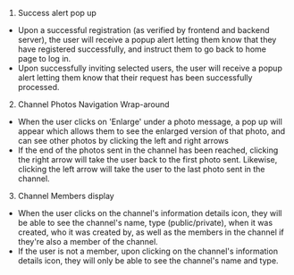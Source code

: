 1. Success alert pop up
- Upon a successful registration (as verified by frontend and backend server), the user will receive a popup alert letting them know that they have registered successfully, and instruct them to go back to home page to log in. 
- Upon successfully inviting selected users, the user will receive a popup alert letting them know that their request has been successfully processed. 

2. Channel Photos Navigation Wrap-around 
- When the user clicks on 'Enlarge' under a photo message, a pop up will appear which allows them to see the enlarged version of that photo, and can see other photos by clicking the left and right arrows 
- If the end of the photos sent in the channel has been reached, clicking the right arrow will take the user back to the first photo sent. Likewise, clicking the left arrow will take the user to the last photo sent in the channel. 

3. Channel Members display
- When the user clicks on the channel's information details icon, they will be able to see the channel's name, type (public/private), when it was created, who it was created by, as well as the members in the channel if they're also a member of the channel. 
- If the user is not a member, upon clicking on the channel's information details icon, they will only be able to see the channel's name and type. 